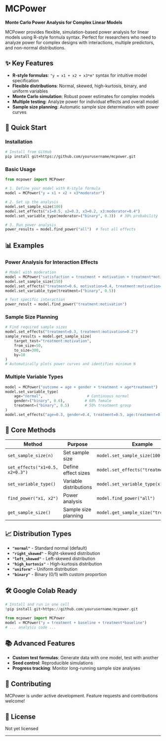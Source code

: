 # MCPower

**Monte Carlo Power Analysis for Complex Linear Models**

MCPower provides flexible, simulation-based power analysis for linear models using R-style formula syntax. Perfect for researchers who need to analyze power for complex designs with interactions, multiple predictors, and non-normal distributions.

## ✨ Key Features

- **R-style formulas**: `"y = x1 + x2 + x3*m"` syntax for intuitive model specification
- **Flexible distributions**: Normal, skewed, high-kurtosis, binary, and uniform variables
- **Monte Carlo simulation**: Robust power estimates for complex models
- **Multiple testing**: Analyze power for individual effects and overall model
- **Sample size planning**: Automatic sample size determination with power curves

## 🚀 Quick Start

### Installation
```bash
# Install from GitHub
pip install git+https://github.com/yourusername/mcpower.git
```

### Basic Usage
```python
from mcpower import MCPower

# 1. Define your model with R-style formula
model = MCPower("y = x1 + x2 + x3*moderator")

# 2. Set up the analysis
model.set_sample_size(100)
model.set_effects("x1=0.5, x2=0.3, x3=0.2, x3:moderator=0.4")
model.set_variable_type(moderator=("binary", 0.3))  # 30% probability

# 3. Run power analysis
power_results = model.find_power("all")  # Test all effects
```

## 📊 Examples

### Power Analysis for Interaction Effects
```python
# Model with moderation
model = MCPower("satisfaction = treatment + motivation + treatment*motivation")
model.set_sample_size(150)
model.set_effects("treatment=0.6, motivation=0.4, treatment:motivation=0.5")
model.set_variable_type(treatment=("binary", 0.5))

# Test specific interaction
power_result = model.find_power("treatment:motivation")
```

### Sample Size Planning
```python
# Find required sample sizes
model.set_effects("treatment=0.3, treatment:motivation=0.2")
sample_results = model.get_sample_size(
    target_test="treatment:motivation",
    from_size=50, 
    to_size=300, 
    by=10
)
# Automatically plots power curves and identifies minimum N
```

### Multiple Variable Types
```python
model = MCPower("outcome = age + gender + treatment + age*treatment")
model.set_variable_type(
    age="normal",                    # Continuous normal
    gender=("binary", 0.6),         # 60% female
    treatment=("binary", 0.5)       # 50% treatment group
)
model.set_effects("age=0.3, gender=0.4, treatment=0.5, age:treatment=0.2")
```

## 🎯 Core Methods

| Method | Purpose | Example |
|--------|---------|---------|
| `set_sample_size(n)` | Set sample size | `model.set_sample_size(100)` |
| `set_effects("x1=0.5, x2=0.3")` | Define effect sizes | `model.set_effects("treatment=0.6")` |
| `set_variable_type()` | Variable distributions | `model.set_variable_type(x1="binary")` |
| `find_power("x1, x2")` | Power analysis | `model.find_power("all")` |
| `get_sample_size()` | Sample size planning | `model.get_sample_size("treatment")` |

## 📈 Distribution Types

- **`"normal"`** - Standard normal (default)
- **`"right_skewed"`** - Right-skewed distribution
- **`"left_skewed"`** - Left-skewed distribution  
- **`"high_kurtosis"`** - High-kurtosis distribution
- **`"uniform"`** - Uniform distribution
- **`"binary"`** - Binary (0/1) with custom proportion


## 🛠️ Google Colab Ready

```python
# Install and run in one cell
!pip install git+https://github.com/yourusername/mcpower.git

from mcpower import MCPower
model = MCPower("y = treatment + baseline + treatment*baseline")
# ... analysis code ...
```

## 📚 Advanced Features

- **Custom test formulas**: Generate data with one model, test with another
- **Seed control**: Reproducible simulations
- **Progress tracking**: Monitor long-running sample size analyses

## 🤝 Contributing

MCPower is under active development. Feature requests and contributions welcome!

## 📄 License

Not yet licensed

---
